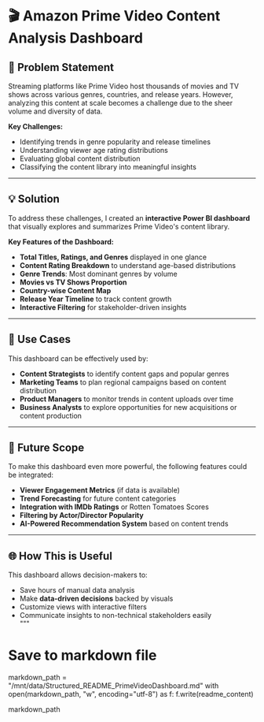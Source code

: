 # 🎬 Amazon Prime Video Content Analysis Dashboard  

## 🧩 Problem Statement

Streaming platforms like Prime Video host thousands of movies and TV shows across various genres, countries, and release years. However, analyzing this content at scale becomes a challenge due to the sheer volume and diversity of data.

**Key Challenges:**
- Identifying trends in genre popularity and release timelines  
- Understanding viewer age rating distributions  
- Evaluating global content distribution  
- Classifying the content library into meaningful insights  

---

## 💡 Solution

To address these challenges, I created an **interactive Power BI dashboard** that visually explores and summarizes Prime Video's content library.

**Key Features of the Dashboard:**
- **Total Titles, Ratings, and Genres** displayed in one glance  
- **Content Rating Breakdown** to understand age-based distributions  
- **Genre Trends**: Most dominant genres by volume  
- **Movies vs TV Shows Proportion**  
- **Country-wise Content Map**  
- **Release Year Timeline** to track content growth  
- **Interactive Filtering** for stakeholder-driven insights  

---

## 🎯 Use Cases

This dashboard can be effectively used by:
- **Content Strategists** to identify content gaps and popular genres  
- **Marketing Teams** to plan regional campaigns based on content distribution  
- **Product Managers** to monitor trends in content uploads over time  
- **Business Analysts** to explore opportunities for new acquisitions or content production  

---

## 🚀 Future Scope

To make this dashboard even more powerful, the following features could be integrated:
- **Viewer Engagement Metrics** (if data is available)  
- **Trend Forecasting** for future content categories  
- **Integration with IMDb Ratings** or Rotten Tomatoes Scores  
- **Filtering by Actor/Director Popularity**  
- **AI-Powered Recommendation System** based on content trends  

---

## 🌐 How This is Useful

This dashboard allows decision-makers to:
- Save hours of manual data analysis  
- Make **data-driven decisions** backed by visuals  
- Customize views with interactive filters  
- Communicate insights to non-technical stakeholders easily  
"""

# Save to markdown file
markdown_path = "/mnt/data/Structured_README_PrimeVideoDashboard.md"
with open(markdown_path, "w", encoding="utf-8") as f:
    f.write(readme_content)

markdown_path






